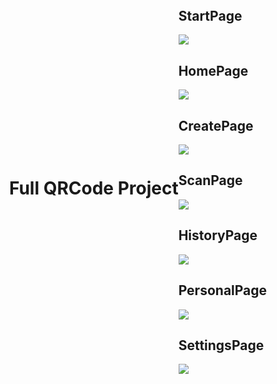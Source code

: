 # Full QRCode Project

<!DOCTYPE html>
<html lang="en">
<head>
<meta charset="UTF-8">
<meta name="viewport" content="width=device-width, initial-scale=1.0">
<style>
    body, html {
        height: 100%;
        margin: 0;
        display: flex;
        justify-content: center;
        align-items: center;
    }
    div {
        text-align: left;
    }
</style>
</head>
<body>
    <div>
        <h2>StartPage</h2> 
        <img src="./lib/assets/img/start.png">
        <h2>HomePage</h2>
        <img src="./lib/assets/img/home.png">
        <h2>CreatePage</h2>
        <img src="./lib/assets/img/create.png">
        <h2>ScanPage</h2>
        <img src="./lib/assets/img/scan.png">
        <h2>HistoryPage</h2>
        <img src="./lib/assets/img/history.png">
        <h2>PersonalPage</h2>
        <img src="./lib/assets/img/personal.png">
        <h2>SettingsPage</h2>
        <img src="./lib/assets/img/settings.png">
    </div>
</body>
</html>
